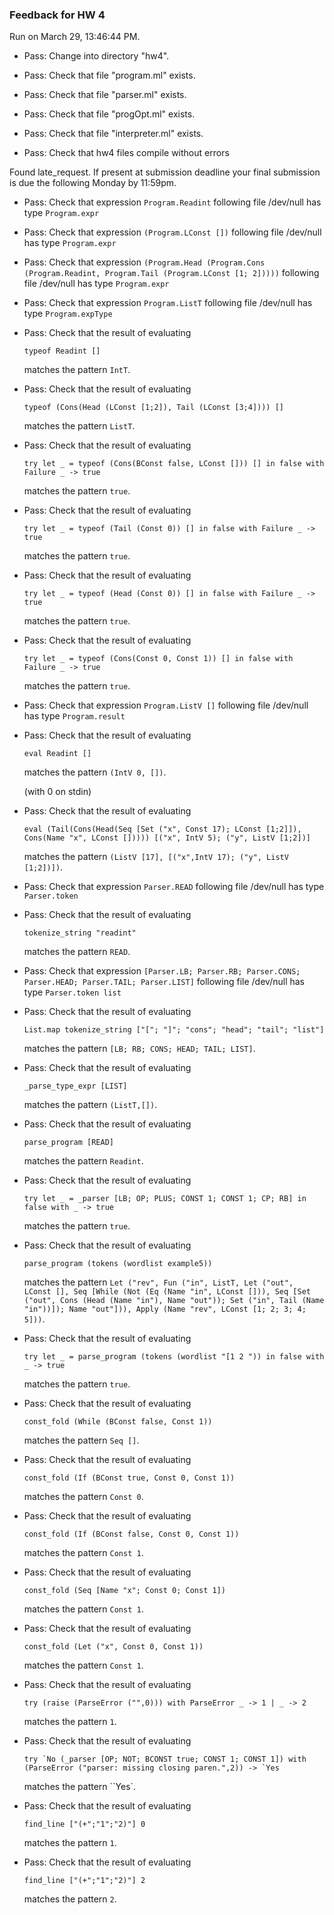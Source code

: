 ### Feedback for HW 4

Run on March 29, 13:46:44 PM.

+ Pass: Change into directory "hw4".

+ Pass: Check that file "program.ml" exists.

+ Pass: Check that file "parser.ml" exists.

+ Pass: Check that file "progOpt.ml" exists.

+ Pass: Check that file "interpreter.ml" exists.

+ Pass: Check that hw4 files compile without errors

Found late_request.  If present at submission deadline your final submission is due the following Monday by 11:59pm.

+ Pass: Check that expression `Program.Readint` following file /dev/null has type `Program.expr`

+ Pass: Check that expression `(Program.LConst [])` following file /dev/null has type `Program.expr`

+ Pass: Check that expression `(Program.Head (Program.Cons (Program.Readint, Program.Tail (Program.LConst [1; 2]))))` following file /dev/null has type `Program.expr`

+ Pass: Check that expression `Program.ListT` following file /dev/null has type `Program.expType`

+ Pass: 
Check that the result of evaluating
   ```
   typeof Readint []
   ```
   matches the pattern `IntT`.

   




+ Pass: 
Check that the result of evaluating
   ```
   typeof (Cons(Head (LConst [1;2]), Tail (LConst [3;4]))) []
   ```
   matches the pattern `ListT`.

   




+ Pass: 
Check that the result of evaluating
   ```
   try let _ = typeof (Cons(BConst false, LConst [])) [] in false with Failure _ -> true
   ```
   matches the pattern `true`.

   




+ Pass: 
Check that the result of evaluating
   ```
   try let _ = typeof (Tail (Const 0)) [] in false with Failure _ -> true
   ```
   matches the pattern `true`.

   




+ Pass: 
Check that the result of evaluating
   ```
   try let _ = typeof (Head (Const 0)) [] in false with Failure _ -> true
   ```
   matches the pattern `true`.

   




+ Pass: 
Check that the result of evaluating
   ```
   try let _ = typeof (Cons(Const 0, Const 1)) [] in false with Failure _ -> true
   ```
   matches the pattern `true`.

   




+ Pass: Check that expression `Program.ListV []` following file /dev/null has type `Program.result`

+ Pass: 
Check that the result of evaluating
   ```
   eval Readint []
   ```
   matches the pattern `(IntV 0, [])`.

   (with 0 on stdin)




+ Pass: 
Check that the result of evaluating
   ```
   eval (Tail(Cons(Head(Seq [Set ("x", Const 17); LConst [1;2]]), Cons(Name "x", LConst [])))) [("x", IntV 5); ("y", ListV [1;2])]
   ```
   matches the pattern `(ListV [17], [("x",IntV 17); ("y", ListV [1;2])])`.

   




+ Pass: Check that expression `Parser.READ` following file /dev/null has type `Parser.token`

+ Pass: 
Check that the result of evaluating
   ```
   tokenize_string "readint"
   ```
   matches the pattern `READ`.

   




+ Pass: Check that expression `[Parser.LB; Parser.RB; Parser.CONS; Parser.HEAD; Parser.TAIL; Parser.LIST]` following file /dev/null has type `Parser.token list`

+ Pass: 
Check that the result of evaluating
   ```
   List.map tokenize_string ["["; "]"; "cons"; "head"; "tail"; "list"]
   ```
   matches the pattern `[LB; RB; CONS; HEAD; TAIL; LIST]`.

   




+ Pass: 
Check that the result of evaluating
   ```
   _parse_type_expr [LIST]
   ```
   matches the pattern `(ListT,[])`.

   




+ Pass: 
Check that the result of evaluating
   ```
   parse_program [READ]
   ```
   matches the pattern `Readint`.

   




+ Pass: 
Check that the result of evaluating
   ```
   try let _ = _parser [LB; OP; PLUS; CONST 1; CONST 1; CP; RB] in false with _ -> true
   ```
   matches the pattern `true`.

   




+ Pass: 
Check that the result of evaluating
   ```
   parse_program (tokens (wordlist example5))
   ```
   matches the pattern `
Let ("rev",
Fun ("in", ListT,
Let ("out", LConst [],
  Seq
    [While (Not (Eq (Name "in", LConst [])),
      Seq
        [Set ("out", Cons (Head (Name "in"), Name "out"));
          Set ("in", Tail (Name "in"))]);
            Name "out"])),
Apply (Name "rev", LConst [1; 2; 3; 4; 5]))
`.

   




+ Pass: 
Check that the result of evaluating
   ```
   try let _ = parse_program (tokens (wordlist "[1 2 ")) in false with _ -> true
   ```
   matches the pattern `true`.

   




+ Pass: 
Check that the result of evaluating
   ```
   const_fold (While (BConst false, Const 1))
   ```
   matches the pattern `Seq []`.

   




+ Pass: 
Check that the result of evaluating
   ```
   const_fold (If (BConst true, Const 0, Const 1))
   ```
   matches the pattern `Const 0`.

   




+ Pass: 
Check that the result of evaluating
   ```
   const_fold (If (BConst false, Const 0, Const 1))
   ```
   matches the pattern `Const 1`.

   




+ Pass: 
Check that the result of evaluating
   ```
   const_fold (Seq [Name "x"; Const 0; Const 1])
   ```
   matches the pattern `Const 1`.

   




+ Pass: 
Check that the result of evaluating
   ```
   const_fold (Let ("x", Const 0, Const 1))
   ```
   matches the pattern `Const 1`.

   




+ Pass: 
Check that the result of evaluating
   ```
   try (raise (ParseError ("",0))) with ParseError _ -> 1 | _ -> 2
   ```
   matches the pattern `1`.

   




+ Pass: 
Check that the result of evaluating
   ```
   try `No (_parser [OP; NOT; BCONST true; CONST 1; CONST 1]) with (ParseError ("parser: missing closing paren.",2)) -> `Yes
   ```
   matches the pattern ``Yes`.

   




+ Pass: 
Check that the result of evaluating
   ```
   find_line ["(+";"1";"2)"] 0
   ```
   matches the pattern `1`.

   




+ Pass: 
Check that the result of evaluating
   ```
   find_line ["(+";"1";"2)"] 2
   ```
   matches the pattern `2`.

   




